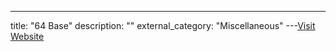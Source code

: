 ---
title: "64 Base"
description: ""
external_category: "Miscellaneous"
---[Visit Website](https://www.hackingarticles.in/hack-64base-vm-ctf-challenge/)

